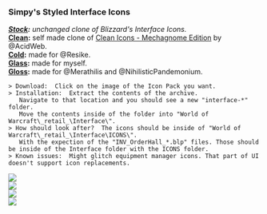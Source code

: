 ### Simpy's Styled Interface Icons

_**[Stock](https://git.tukui.org/Simpy/interface/tree/stock):** unchanged clone of Blizzard's Interface Icons._  
**[Clean](https://git.tukui.org/Simpy/interface/tree/clean):** self made clone of [Clean Icons - Mechagnome Edition](https://www.wowinterface.com/downloads/info25064-CleanIcons-MechagnomeEdition.html) by @AcidWeb.  
**[Cold](https://git.tukui.org/Simpy/interface/tree/cold):** made for @Resike.  
**[Glass](https://git.tukui.org/Simpy/interface/tree/glass):** made for myself.  
**[Gloss](https://git.tukui.org/Simpy/interface/tree/gloss):** made for @Merathilis and @NihilisticPandemonium.  

```
> Download:  Click on the image of the Icon Pack you want.
> Installation:  Extract the contents of the archive.
   Navigate to that location and you should see a new "interface-*" folder.
   Move the contents inside of the folder into "World of Warcraft\_retail_\Interface\".
> How should look after?  The icons should be inside of "World of Warcraft\_retail_\Interface\ICONS\".
   With the expection of the "INV_OrderHall_*.blp" files. Those should be inside of the Interface folder with the ICONS folder.
> Known issues:  Might glitch equipment manager icons. That part of UI doesn't support icon replacements.
```

[![](https://git.tukui.org/Simpy/interface/raw/master/clean.jpg)](https://git.tukui.org/Simpy/interface/-/archive/clean/interface-clean.zip "Click to Download: Clean")  
[![](https://git.tukui.org/Simpy/interface/raw/master/cold.jpg)](https://git.tukui.org/Simpy/interface/-/archive/cold/interface-cold.zip "Click to Download: Cold")  
[![](https://git.tukui.org/Simpy/interface/raw/master/glass.jpg)](https://git.tukui.org/Simpy/interface/-/archive/glass/interface-glass.zip "Click to Download: Glass")  
[![](https://git.tukui.org/Simpy/interface/raw/master/gloss.jpg)](https://git.tukui.org/Simpy/interface/-/archive/gloss/interface-gloss.zip "Click to Download: Gloss")  
